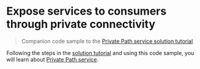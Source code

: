 # Expose services to consumers through private connectivity

> Companion code sample to the [Private Path service  solution tutorial](https://cloud.ibm.com/docs/solution-tutorials?topic=solution-tutorials-vpc-pps-basics)

Following the steps in the [solution tutorial](https://cloud.ibm.com/docs/solution-tutorials?topic=solution-tutorials-vpc-pps-basics) and using this code sample, you will learn about [Private Path service](https://cloud.ibm.com/docs/vpc?topic=vpc-private-path-service-intro).
